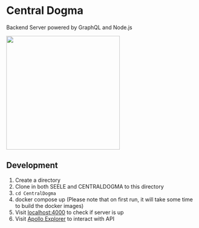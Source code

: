 # Central Dogma

Backend Server powered by GraphQL and Node.js

<img src="https://pbs.twimg.com/media/FBWBM9MVgAE58S-?format=jpg" height="300">


## Development
1. Create a directory
2. Clone in both SEELE and CENTRALDOGMA to this directory
3. `cd CentralDogma`
4. docker compose up (Please note that on first run, it will take some time to build the docker images) 
5. Visit [localhost:4000](http://localhost:4000) to check if server is up
6. Visit [Apollo Explorer](https://studio.apollographql.com/sandbox/explorer) to interact with API

